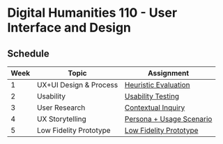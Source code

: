 # Digital Humanities 110 - User Interface and Design

## Schedule
| Week | Topic                  | Assignment                                  | 
| -----|------------------------|---------------------------------------------|
| 1	   | UX+UI Design & Process |[Heuristic Evaluation](https://github.com/make-a-mark/dh110/tree/main/Assignment%201)                   |
| 2    | Usability              |[Usability Testing](https://github.com/make-a-mark/dh110/tree/main/Assignment%202)                      | 
| 3    | User Research              |[Contextual Inquiry](https://github.com/make-a-mark/dh110/tree/main/Assignment%203)                      |
| 4    | UX Storytelling              |[Persona + Usage Scenario](https://github.com/make-a-mark/dh110/tree/main/Assignment%204)                      |  
| 5    | Low Fidelity Prototype             |[Low Fidelity Prototype](https://github.com/make-a-mark/dh110/tree/main/Assignment%205)  